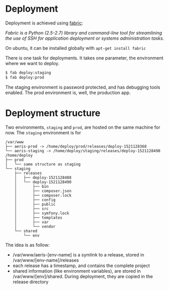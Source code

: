 # Deployment

Deployment is achieved using [fabric](http://www.fabfile.org/):

_Fabric is a Python (2.5-2.7) library and command-line tool for streamlining the use of SSH for application deployment or systems administration tasks._

On ubuntu, it can be installed globally with `apt-get install fabric`

There is one task for deployments. It takes one parameter, the environment where we want to deploy.

```bash
$ fab deploy:staging
$ fab deploy:prod
```

The staging environment is password protected, and has debugging tools enabled.
The prod environment is, well, the production app.

# Deployment structure

Two environments, `staging` and `prod`, are hosted on the same machine for now.
The `staging` environment is for 

    /var/www
    ├── aeris-prod -> /home/deploy/prod/releases/deploy-1521128368
    └── aeris-staging -> /home/deploy/staging/releases/deploy-1521128490
    /home/deploy
    ├── prod
    │   └── same structure as staging 
    └── staging
        ├── releases 
        │   ├── deploy-1521128488
        │   └── deploy-1521128490
        │       ├── bin
        │       ├── composer.json
        │       ├── composer.lock
        │       ├── config
        │       ├── public
        │       ├── src
        │       ├── symfony.lock
        │       ├── templates
        │       ├── var
        │       └── vendor
        └── shared
            └── env

The idea is as follow:

 - /var/www/aeris-[env-name] is a symlink to a release, stored in /var/www/[env-name]/releases
 - each release has a timestamp, and contains the complete project
 - shared information (like environment variables), are stored in /var/www/[env]/shared. During deployment, they are copied in the release directory 

